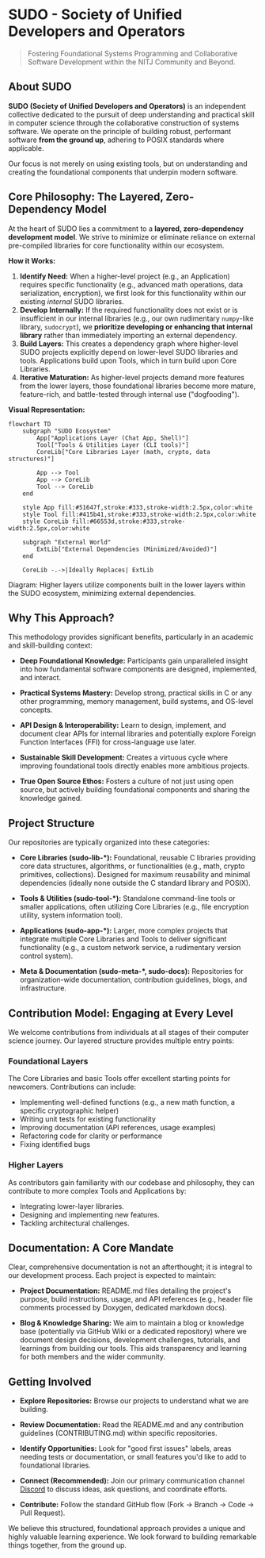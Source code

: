 # SUDO - Society of Unified Developers and Operators

> Fostering Foundational Systems Programming and Collaborative Software Development within the NITJ Community and Beyond.

## About SUDO

**SUDO (Society of Unified Developers and Operators)** is an independent collective dedicated to the pursuit of deep understanding and practical skill in computer science through the collaborative construction of systems software. We operate on the principle of building robust, performant software **from the ground up**, adhering to POSIX standards where applicable.

Our focus is not merely on using existing tools, but on understanding and creating the foundational components that underpin modern software.

## Core Philosophy: The Layered, Zero-Dependency Model

At the heart of SUDO lies a commitment to a **layered, zero-dependency development model**. We strive to minimize or eliminate reliance on external pre-compiled libraries for core functionality within our ecosystem.

**How it Works:**

1.  **Identify Need:** When a higher-level project (e.g., an Application) requires specific functionality (e.g., advanced math operations, data serialization, encryption), we first look for this functionality within our existing *internal* SUDO libraries.
2.  **Develop Internally:** If the required functionality does not exist or is insufficient in our internal libraries (e.g., our own rudimentary `numpy`-like library, `sudocrypt`), we **prioritize developing or enhancing that internal library** rather than immediately importing an external dependency.
3.  **Build Layers:** This creates a dependency graph where higher-level SUDO projects explicitly depend on lower-level SUDO libraries and tools. Applications build upon Tools, which in turn build upon Core Libraries.
4.  **Iterative Maturation:** As higher-level projects demand more features from the lower layers, those foundational libraries become more mature, feature-rich, and battle-tested through internal use ("dogfooding").

**Visual Representation:**

```mermaid
flowchart TD
    subgraph "SUDO Ecosystem"
        App["Applications Layer (Chat App, Shell)"]
        Tool["Tools & Utilities Layer (CLI tools)"]
        CoreLib["Core Libraries Layer (math, crypto, data structures)"]

        App --> Tool
        App --> CoreLib
        Tool --> CoreLib
    end

    style App fill:#51647f,stroke:#333,stroke-width:2.5px,color:white
    style Tool fill:#415b41,stroke:#333,stroke-width:2.5px,color:white
    style CoreLib fill:#66553d,stroke:#333,stroke-width:2.5px,color:white

    subgraph "External World"
        ExtLib["External Dependencies (Minimized/Avoided)"]
    end

    CoreLib -.->|Ideally Replaces| ExtLib
```

Diagram: Higher layers utilize components built in the lower layers within the SUDO ecosystem, minimizing external dependencies.

## Why This Approach?

This methodology provides significant benefits, particularly in an academic and skill-building context:

- **Deep Foundational Knowledge:** Participants gain unparalleled insight into how fundamental software components are designed, implemented, and interact.

- **Practical Systems Mastery:** Develop strong, practical skills in C or any other programming, memory management, build systems, and OS-level concepts.

- **API Design & Interoperability:** Learn to design, implement, and document clear APIs for internal libraries and potentially explore Foreign Function Interfaces (FFI) for cross-language use later.

- **Sustainable Skill Development:** Creates a virtuous cycle where improving foundational tools directly enables more ambitious projects.

- **True Open Source Ethos:** Fosters a culture of not just using open source, but actively building foundational components and sharing the knowledge gained.

## Project Structure

Our repositories are typically organized into these categories:

- **Core Libraries (sudo-lib-*):** Foundational, reusable C libraries providing core data structures, algorithms, or functionalities (e.g., math, crypto primitives, collections). Designed for maximum reusability and minimal dependencies (ideally none outside the C standard library and POSIX).

- **Tools & Utilities (sudo-tool-*):** Standalone command-line tools or smaller applications, often utilizing Core Libraries (e.g., file encryption utility, system information tool).

- **Applications (sudo-app-*):** Larger, more complex projects that integrate multiple Core Libraries and Tools to deliver significant functionality (e.g., a custom network service, a rudimentary version control system).

- **Meta & Documentation (sudo-meta-*, sudo-docs):** Repositories for organization-wide documentation, contribution guidelines, blogs, and infrastructure.

## Contribution Model: Engaging at Every Level

We welcome contributions from individuals at all stages of their computer science journey. Our layered structure provides multiple entry points:

### Foundational Layers
The Core Libraries and basic Tools offer excellent starting points for newcomers. Contributions can include:

- Implementing well-defined functions (e.g., a new math function, a specific cryptographic helper)
- Writing unit tests for existing functionality
- Improving documentation (API references, usage examples)
- Refactoring code for clarity or performance
- Fixing identified bugs

### Higher Layers
As contributors gain familiarity with our codebase and philosophy, they can contribute to more complex Tools and Applications by:

- Integrating lower-layer libraries.
- Designing and implementing new features.
- Tackling architectural challenges.

## Documentation: A Core Mandate

Clear, comprehensive documentation is not an afterthought; it is integral to our development process. Each project is expected to maintain:

- **Project Documentation:** README.md files detailing the project's purpose, build instructions, usage, and API references (e.g., header file comments processed by Doxygen, dedicated markdown docs).

- **Blog & Knowledge Sharing:** We aim to maintain a blog or knowledge base (potentially via GitHub Wiki or a dedicated repository) where we document design decisions, development challenges, tutorials, and learnings from building our tools. This aids transparency and learning for both members and the wider community.

## Getting Involved

- **Explore Repositories:** Browse our projects to understand what we are building.

- **Review Documentation:** Read the README.md and any contribution guidelines (CONTRIBUTING.md) within specific repositories.

- **Identify Opportunities:** Look for "good first issues" labels, areas needing tests or documentation, or small features you'd like to add to foundational libraries.

- **Connect (Recommended):** Join our primary communication channel [Discord](https://discord.gg/bxHZFjtk) to discuss ideas, ask questions, and coordinate efforts.

- **Contribute:** Follow the standard GitHub flow (Fork -> Branch -> Code -> Pull Request).

We believe this structured, foundational approach provides a unique and highly valuable learning experience. We look forward to building remarkable things together, from the ground up.
